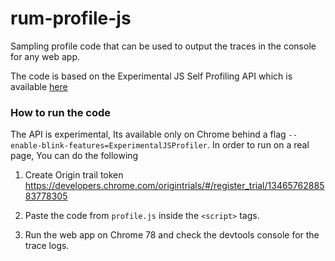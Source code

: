 # rum-profile-js

Sampling profile code that can be used to output the traces in the console for any web app.

The code is based on the Experimental JS Self Profiling API which is available [here](https://github.com/WICG/js-self-profiling)

### How to run the code

The API is experimental, Its available only on Chrome behind a flag `--enable-blink-features=ExperimentalJSProfiler`. In order to run on a real page, You can do the following

1. Create Origin trail token https://developers.chrome.com/origintrials/#/register_trial/1346576288583778305

2. Paste the code from `profile.js` inside the `<script>` tags.

3. Run the web app on Chrome 78 and check the devtools console for the trace logs.
